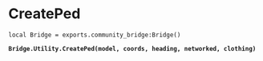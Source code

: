 # CreatePed



<pre class="language-lua"><code class="lang-lua">local Bridge = exports.community_bridge:Bridge()

<strong>Bridge.Utility.CreatePed(model, coords, heading, networked, clothing)
</strong>
</code></pre>

